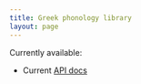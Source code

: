 ```yaml
---
title: Greek phonology library
layout: page
---
```



Currently available:


-  Current [API docs](api/edu/holycross/shot/gsphone/index.html)
